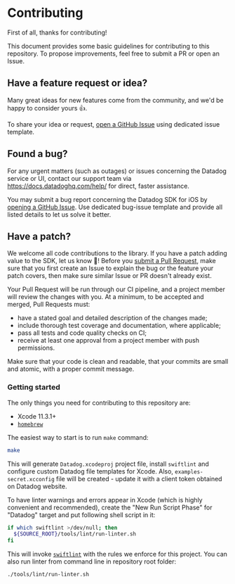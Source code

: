 # Contributing

First of all, thanks for contributing!

This document provides some basic guidelines for contributing to this repository.
To propose improvements, feel free to submit a PR or open an Issue.

## Have a feature request or idea?

Many great ideas for new features come from the community, and we'd be happy to consider yours 👍.

To share your idea or request, [open a GitHub Issue](https://github.com/DataDog/dd-sdk-ios/issues/new)  using dedicated issue template.

## Found a bug?

For any urgent matters (such as outages) or issues concerning the Datadog service or UI, contact our support team via https://docs.datadoghq.com/help/ for direct, faster assistance.

You may submit a bug report concerning the Datadog SDK for iOS by [opening a GitHub Issue](https://github.com/DataDog/dd-sdk-android/issues/new). Use dedicated bug-issue template and provide all listed details to let us solve it better. 


## Have a patch?

We welcome all code contributions to the library. If you have a patch adding value to the SDK, let us know 💪! Before you [submit a Pull Request](https://github.com/DataDog/dd-sdk-ios/pull/new/master), make sure that you first create an Issue to explain the bug or the feature your patch covers, then make sure similar Issue or PR doesn't already exist.

Your Pull Request will be run through our CI pipeline, and a project member will review the changes with you. At a minimum, to be accepted and merged, Pull Requests must:
 - have a stated goal and detailed description of the changes made;
 - include thorough test coverage and documentation, where applicable;
 - pass all tests and code quality checks on CI;
 - receive at least one approval from a project member with push permissions.

Make sure that your code is clean and readable, that your commits are small and atomic, with a proper commit message.

### Getting started

The only things you need for contributing to this repository are:
* Xcode 11.3.1+
* [`homebrew`](https://brew.sh)

The easiest way to start is to run `make` command:
```bash
make
```

This will generate `Datadog.xcodeproj` project file, install `swiftlint` and configure custom Datadog file templates for Xcode. Also, `examples-secret.xcconfig`  file will be created - update it with a client token obtained on Datadog website.

To have linter warnings and errors appear in Xcode (which is highly convenient and recommended), create the "New Run Script Phase" for "Datadog" target and put following shell script in it:
```bash
if which swiftlint >/dev/null; then
  ${SOURCE_ROOT}/tools/lint/run-linter.sh
fi
```
This will invoke [`swiftlint`](https://github.com/realm/SwiftLint)  with the rules we enforce for this project. You can also run linter from command line in repository root folder:
```bash
./tools/lint/run-linter.sh
```
